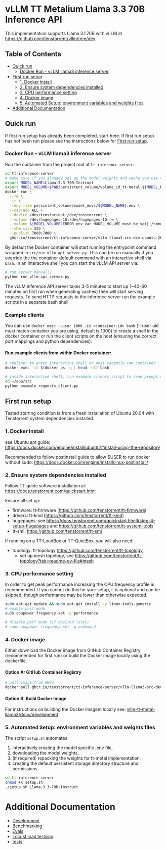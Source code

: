 # vLLM TT Metalium Llama 3.3 70B Inference API

This implementation supports Llama 3.1 70B with vLLM at https://github.com/tenstorrent/vllm/tree/dev

## Table of Contents

- [Quick run](#quick-run)
  - [Docker Run - vLLM llama3 inference server](#docker-run---vllm-llama3-inference-server)
- [First run setup](#first-run-setup)
  - [1. Docker install](#1-docker-install)
  - [2. Ensure system dependencies installed](#2-ensure-system-dependencies-installed)
  - [3. CPU performance setting](#3-cpu-performance-setting)
  - [4. Docker image](#4-docker-image)
  - [5. Automated Setup: environment variables and weights files](#5-automated-setup-environment-variables-and-weights-files)
- [Additional Documentation](#additional-documentation)

## Quick run

If first run setup has already been completed, start here. If first run setup has not been run please see the instructions below for [First run setup](#first-run-setup).

### Docker Run - vLLM llama3 inference server

Run the container from the project root at `tt-inference-server`:
```bash
cd tt-inference-server
# make sure if you already set up the model weights and cache you use the correct persistent volume
export MODEL_NAME=Llama-3.3-70B-Instruct
export MODEL_VOLUME=$PWD/persistent_volume/volume_id_tt-metal-${MODEL_NAME}-v0.0.1/
docker run \
  --rm \
  -it \
  --env-file persistent_volume/model_envs/${MODEL_NAME}.env \
  --cap-add ALL \
  --device /dev/tenstorrent:/dev/tenstorrent \
  --volume /dev/hugepages-1G:/dev/hugepages-1G:rw \
  --volume ${MODEL_VOLUME?ERROR env var MODEL_VOLUME must be set}:/home/container_app_user/cache_root:rw \
  --shm-size 32G \
  --publish 7000:7000 \
  ghcr.io/tenstorrent/tt-inference-server/vllm-llama3-src-dev-ubuntu-20.04-amd64:v0.0.1-47fb1a2fb6e0-2f33504bad49
```

By default the Docker container will start running the entrypoint command wrapped in `src/run_vllm_api_server.py`.
This can be run manually if you override the the container default command with an interactive shell via `bash`. 
In an interactive shell you can start the vLLM API server via:
```bash
# run server manually
python run_vllm_api_server.py
```

The vLLM inference API server takes 3-5 minutes to start up (~40-60 minutes on first run when generating caches) then will start serving requests. To send HTTP requests to the inference server run the example scripts in a separate bash shell. 

### Example clients

You can use `docker exec --user 1000 -it <container-id> bash` (--user uid must match container you are using, default is 1000) to create a shell in the docker container or run the client scripts on the host (ensuring the correct port mappings and python dependencies):

#### Run example clients from within Docker container:
```bash
# oneliner to enter interactive shell on most recently ran container
docker exec -it $(docker ps -q | head -n1) bash

# inside interactive shell, run example clients script to send prompt request to vLLM server:
cd ~/app/src
python example_requests_client.py
```

## First run setup

Tested starting condition is from a fresh installation of Ubuntu 20.04 with Tenstorrent system dependencies installed.

### 1. Docker install

see Ubuntu apt guide: https://docs.docker.com/engine/install/ubuntu/#install-using-the-repository

Recommended to follow postinstall guide to allow $USER to run docker without sudo: https://docs.docker.com/engine/install/linux-postinstall/

### 2. Ensure system dependencies installed

Follow TT guide software installation at: https://docs.tenstorrent.com/quickstart.html

Ensure all set up:
- firmware: tt-firmware (https://github.com/tenstorrent/tt-firmware)
- drivers: tt-kmd (https://github.com/tenstorrent/tt-kmd)
- hugepages: see https://docs.tenstorrent.com/quickstart.html#step-4-setup-hugepages and https://github.com/tenstorrent/tt-system-tools
- tt-smi: https://github.com/tenstorrent/tt-smi

If running on a TT-LoudBox or TT-QuietBox, you will also need:
- topology: tt-topology https://github.com/tenstorrent/tt-topology
  - set up mesh topology, see https://github.com/tenstorrent/tt-topology?tab=readme-ov-file#mesh

### 3. CPU performance setting

In order to get peak performance increasing the CPU frequency profile is recommended. If you cannot do this for your setup, it is optional and can be skipped, though performance may be lower than otherwise expected.

```bash
sudo apt-get update && sudo apt-get install -y linux-tools-generic
# enable perf mode
sudo cpupower frequency-set -g performance

# disable perf mode (if desired later)
# sudo cpupower frequency-set -g ondemand
```

### 4. Docker image

Either download the Docker image from GitHub Container Registry (recommended for first run) or build the Docker image locally using the dockerfile.

#### Option A: GitHub Container Registry

```bash
# pull image from GHCR
docker pull ghcr.io/tenstorrent/tt-inference-server/vllm-llama3-src-dev-ubuntu-20.04-amd64:v0.0.1-47fb1a2fb6e0-2f33504bad49
```

#### Option B: Build Docker Image

For instructions on building the Docker imagem locally see: [vllm-tt-metal-llama3/docs/development](../vllm-tt-metal-llama3/docs/development.md#step-1-build-docker-image)

### 5. Automated Setup: environment variables and weights files

The script `setup.sh` automates:

1. interactively creating the model specific .env file,
2. downloading the model weights,
3. (if required) repacking the weights for tt-metal implementation,
4. creating the default persistent storage directory structure and permissions.

```bash
cd tt-inference-server
chmod +x setup.sh
./setup.sh Llama-3.3-70B-Instruct
```

# Additional Documentation

- [Development](docs/development.md)
- [Benchmarking](../benchmarking/README.md)
- [Evals](../evals/README.md)
- [Locust load testsing](../locust/README.md)
- [tests](../tests/README.md)
